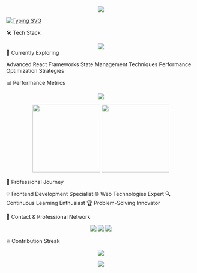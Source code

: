 <div align="center">
  <img src="https://capsule-render.vercel.app/api?type=waving&color=gradient&customColorList=1&height=250&section=header&text=Royston%20M%20Louis&fontSize=80&animation=fadeIn&fontAlignY=35&desc=Frontend%20Developer%20%7C%20Tech%20Innovator&descAlignY=51&descAlign=62" />
</div>


[![Typing SVG](https://readme-typing-svg.herokuapp.com?font=Fira+Code&pause=1000&color=1E90FF&width=435&lines=Passionate+Frontend+Developer;Exploring+New+Technologies;Creative+Problem+Solver)](https://git.io/typing-svg)

🛠️ Tech Stack
<div align="center">
  <img src="https://skillicons.dev/icons?i=html,css,js,react,python,bootstrap,mysql,git,linux,photoshop" />
</div>
🌱 Currently Exploring

Advanced React Frameworks
State Management Techniques
Performance Optimization Strategies

📊 Performance Metrics
<p align="center">
  <img src="https://github-profile-trophy.vercel.app/?username=yourusername&theme=radical&column=4&margin-w=15&margin-h=15" />
</p>
<p align="center">
  <img src="https://github-readme-stats.vercel.app/api?username=yourusername&show_icons=true&theme=radical&include_all_commits=true&count_private=true" height="180"/>
  <img src="https://github-readme-stats.vercel.app/api/top-langs/?username=yourusername&layout=compact&theme=radical" height="180"/>
</p>
🚀 Professional Journey

💡 Frontend Development Specialist
🌐 Web Technologies Expert
🔍 Continuous Learning Enthusiast
🏆 Problem-Solving Innovator

🌈 Contact & Professional Network
<p align="center">
  <a href="mailto:roylouis17@gmail.com">
    <img src="https://img.shields.io/badge/Gmail-D14836?style=for-the-badge&logo=gmail&logoColor=white"/>
  </a>
  <a href="https://www.linkedin.com/in/royston-louis-5454881b4/">
    <img src="https://img.shields.io/badge/LinkedIn-0077B5?style=for-the-badge&logo=linkedin&logoColor=white"/>
  </a>
  <a href="https://twitter.com/@roylouis123">
    <img src="https://img.shields.io/badge/Twitter-1DA1F2?style=for-the-badge&logo=twitter&logoColor=white"/>
  </a>
</p>
🔥 Contribution Streak
<p align="center">
  <img src="https://github-readme-streak-stats.herokuapp.com/?user=yourusername&theme=radical" />
</p>
<div align="center">
  <img src="https://komarev.com/ghpvc/?username=yourusername&style=flat-square&color=blueviolet"/>
</div>
